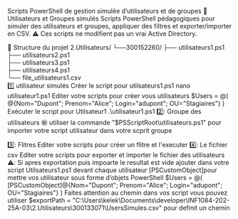 Scripts PowerShell de gestion simulée d’utilisateurs et de groupes
👥 Utilisateurs et Groupes simulés
Scripts PowerShell pédagogiques pour simuler des utilisateurs et groupes, appliquer des filtres et exporter/importer en CSV.
⚠️ Ces scripts ne modifient pas un vrai Active Directory.

📂 Structure du projet
2.Utilisateurs/
 └──300152260/
   ├── utilisateurs1.ps1     
   ├── utilisateurs2.ps1          
   ├── utilisateurs3.ps1          
   ├── utilisateurs4.ps1    
   └── file_utilisateurs1.csv     
1️⃣ utilisateur simulés
 Créer le script pour utilsateurs1.ps1
nano utilisateur1.ps1
 Editer votre scripts pour créer vous utilisateurs
$Users = @(
    @{Nom="Dupont"; Prenom="Alice"; Login="adupont"; OU="Stagiaires"}
)
 Exécuter le script pour Utilsateur1
.\utilisateur1.ps1
2️⃣: Groupe des utilisateurs
㊙️ utiliser la commande "$PSScriptRoot\utilisateurs.ps1"  pour importer votre script utilisateur dans votre scprit groupe

3️⃣: Flitres
 Editer votre scripts pour créer un flitre et l'executer
4️⃣: Le fichier csv
 Editer votre scripts pour exporter et importer le fichier des utilisateurs ⚠️: Si apres exportation puis impoarte le resultat est vide ajouter dans votre script Utilsateurs1.ps1 devant chaque utilisateur [PSCustomObject]pour mettre vos utilisateur sous forme d’objets PowerShell
$Users = @(
    [PSCustomObject]@{Nom="Dupont"; Prenom="Alice"; Login="adupont"; OU="Stagiaires"}
)
Faites attention au chemin dans vos script vous pouvez utiliser $exportPath = "C:\Users\kelek\Documents\developer\INF1084-202-25A-03\2.Utilisateurs\300133071\UsersSimules.csv" pour definit un chemin